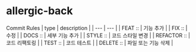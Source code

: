# allergic-back
Commit Rules
| type | description |
| --- | --- |
| FEAT ::  | 기능 추가 |
| FIX :: | 수정 |
| DOCS :: | 세부 기능 추가 |
| STYLE :: | 코드 스타일 변경 |
| REFACTOR :: | 코드 리팩토링 |
| TEST :: | 코드 테스트 |
| DELETE :: | 파일 또는 기능 삭제 |
